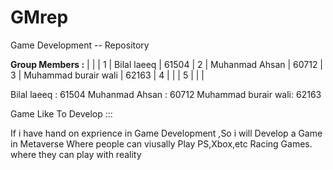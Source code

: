 # GMrep
Game Development -- Repository  



**Group Members :**
  |                      |                      |
1 | Bilal laeeq          |         61504        |
2 | Muhanmad Ahsan       |         60712        |
3 | Muhammad burair wali |         62163        |
4 |                      |                      |
5 |                      |                      |


 Bilal laeeq         : 61504 
 Muhanmad Ahsan      : 60712
 Muhammad burair wali: 62163
 
Game Like To Develop ::: 

If i have hand on exprience in Game Development ,So i will Develop a Game in Metaverse Where people can viusally Play PS,Xbox,etc Racing Games.
where they can play with reality 

